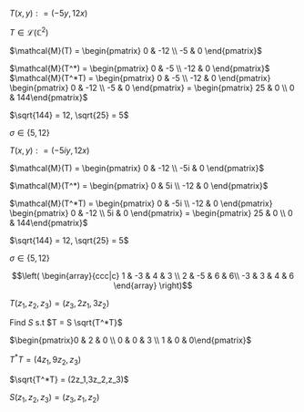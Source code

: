 

$T(x,y): = (-5y,12x)$ 

$T \in \mathcal{L}(\mathbb{C}^2)$ 


$\mathcal{M}(T) = \begin{pmatrix} 0 & -12 \\ -5 & 0 \end{pmatrix}$ 


$\mathcal{M}(T^*) = \begin{pmatrix} 0 & -5 \\ -12 & 0 \end{pmatrix}$
$\mathcal{M}(T^*T) = \begin{pmatrix} 0 & -5 \\ -12 & 0 \end{pmatrix} \begin{pmatrix} 0 & -12 \\ -5 & 0 \end{pmatrix} = \begin{pmatrix} 25 & 0 \\ 0 & 144\end{pmatrix}$

$\sqrt{144} = 12, \sqrt{25} = 5$


$\sigma \in \{5,12\}$ 



$T(x,y): = (-5iy,12x)$ 

$\mathcal{M}(T) = \begin{pmatrix} 0 & -12 \\ -5i & 0 \end{pmatrix}$

$\mathcal{M}(T^*) = \begin{pmatrix} 0 & 5i \\ -12 & 0 \end{pmatrix}$


$\mathcal{M}(T^*T) = \begin{pmatrix} 0 & -5i \\ -12 & 0 \end{pmatrix} \begin{pmatrix} 0 & -12 \\ 5i & 0 \end{pmatrix} = \begin{pmatrix} 25 & 0 \\ 0 & 144\end{pmatrix}$


$\sqrt{144} = 12, \sqrt{25} = 5$


$\sigma \in \{5,12\}$ 


$$\left( 
    \begin{array}{ccc|c}
        1 & -3 & 4 & 3 \\
        2 & -5 & 6 & 6\\
        -3 & 3 & 4 & 6
    \end{array}
\right)$$


$T(z_1,z_2,z_3) = (z_3,2z_1,3z_2)$

Find $S$ s.t $T = S \sqrt{T^*T}$


$\begin{pmatrix}0 & 2 & 0 \\ 0 & 0 & 3 \\ 1 & 0 & 0\end{pmatrix}$


$T^*T = (4z_1,9z_2,z_3)$

$\sqrt{T^*T} = (2z_1,3z_2,z_3)$


$S(z_1,z_2,z_3) = (z_3,z_1,z_2)$

